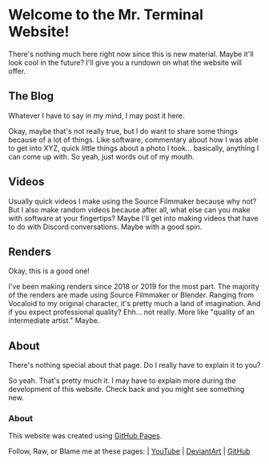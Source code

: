 # Welcome to the Mr. Terminal Website!

There's nothing much here right now since this is new material. Maybe it'll look cool in the future? I'll give you a rundown on what the website will offer.

## The Blog

Whatever I have to say in my mind, I may post it here.

Okay, maybe that's not really true, but I do want to share some things because of a lot of things. Like software, commentary about how I was able to get into XYZ, quick little things about a photo I took... basically, anything I can come up with. So yeah, just words out of my mouth.

## Videos

Usually quick videos I make using the Source Filmmaker because why not? But I also make random videos because after all, what else can you make with software at your fingertips? Maybe I'll get into making videos that have to do with Discord conversations. Maybe with a good spin.

## Renders

Okay, this is a good one!

I've been making renders since 2018 or 2019 for the most part. The majority of the renders are made using Source Filmmaker or Blender. Ranging from Vocaloid to my original character, it's pretty much a land of imagination. And if you expect professional quality? Ehh... not really. More like "quality of an intermediate artist." Maybe.

## About
There's nothing special about that page. Do I really have to explain it to you?

So yeah. That's pretty much it. I may have to explain more during the development of this website. Check back and you might see something new.

### About
This website was created using [GitHub Pages](https://pages.github.com/).

Follow, Raw, or Blame me at these pages: | [YouTube](https://www.youtube.com/channel/UCTgxTz5PGP9HxlJWwIgUr1w) | [DeviantArt](https://www.deviantart.com/itsmrterminal) | [GitHub](https://github.com/Mr-Terminal)
